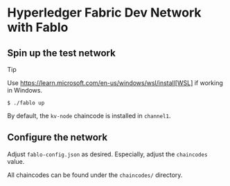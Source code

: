 # Hyperledger Fabric Dev Network with Fablo

## Spin up the test network

> [!TIP]
> Use https://learn.microsoft.com/en-us/windows/wsl/install[WSL] if working in Windows.

```console
$ ./fablo up
```

By default, the `kv-node` chaincode is installed in `channel1`.


## Configure the network

Adjust `fablo-config.json` as desired.
Especially, adjust the `chaincodes` value.

All chaincodes can be found under the `chaincodes/` directory.
